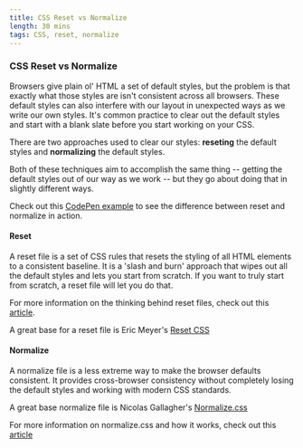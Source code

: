 ```yaml
---
title: CSS Reset vs Normalize
length: 30 mins
tags: CSS, reset, normalize
---
```



### CSS Reset vs Normalize

Browsers give plain ol' HTML a set of default styles, but the problem is that exactly what those styles are isn't consistent across all browsers. These default styles can also interfere with our layout in unexpected ways as we write our own styles. It's common practice to clear out the default styles and start with a blank slate before you start working on your CSS.

There are two approaches used to clear our styles: **reseting** the default styles and **normalizing** the default styles.

Both of these techniques aim to accomplish the same thing -- getting the default styles out of our way as we work -- but they go about doing that in slightly different ways.

Check out this [CodePen example](http://codepen.io/nategreen/pen/MwxRvP?editors=110) to see the difference between reset and normalize in action.

#### Reset

A reset file is a set of CSS rules that resets the styling of all HTML elements to a consistent baseline. It is a 'slash and burn' approach that wipes out all the default styles and lets you start from scratch. If you want to truly start from scratch, a reset file will let you do that.

For more information on the thinking behind reset files, check out this [article](http://meyerweb.com/eric/thoughts/2007/04/18/reset-reasoning/).

A great base for a reset file is Eric Meyer's [Reset CSS](http://meyerweb.com/eric/tools/css/reset/)


#### Normalize

A normalize file is a less extreme way to make the browser defaults consistent. It provides cross-browser consistency without completely losing the default styles and working with modern CSS standards.

A great base normalize file is Nicolas Gallagher's [Normalize.css](https://necolas.github.io/normalize.css/)

For more information on normalize.css and how it works, check out this [article](http://nicolasgallagher.com/about-normalize-css/)
